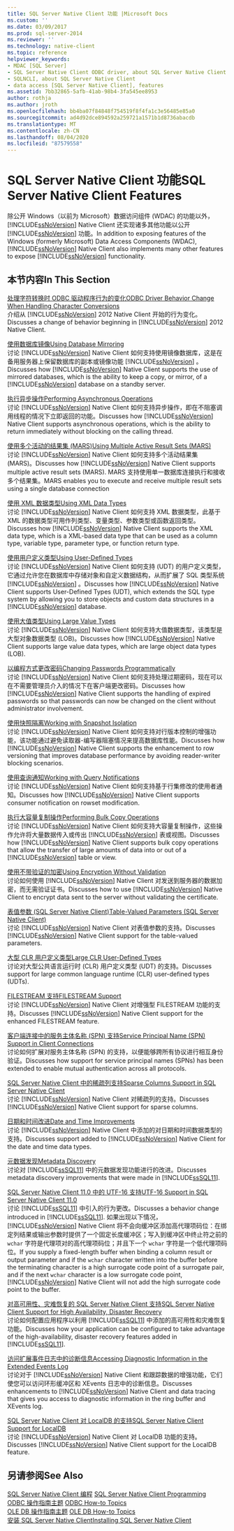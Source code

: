 ```yaml
---
title: SQL Server Native Client 功能 |Microsoft Docs
ms.custom: ''
ms.date: 03/09/2017
ms.prod: sql-server-2014
ms.reviewer: ''
ms.technology: native-client
ms.topic: reference
helpviewer_keywords:
- MDAC [SQL Server]
- SQL Server Native Client ODBC driver, about SQL Server Native Client ODBC driver
- SQLNCLI, about SQL Server Native Client
- data access [SQL Server Native Client], features
ms.assetid: 7bb32865-5afb-41ab-98b4-3fa545ee8953
author: rothja
ms.author: jroth
ms.openlocfilehash: bb4ba07f84848f754519f8f4fa1c3e56485e85a0
ms.sourcegitcommit: ad4d92dce894592a259721a1571b1d8736abacdb
ms.translationtype: MT
ms.contentlocale: zh-CN
ms.lasthandoff: 08/04/2020
ms.locfileid: "87579558"
---
```

# <a name="sql-server-native-client-features"></a><span data-ttu-id="c1622-102">SQL Server Native Client 功能</span><span class="sxs-lookup"><span data-stu-id="c1622-102">SQL Server Native Client Features</span></span>
  <span data-ttu-id="c1622-103">除公开 Windows（以前为 Microsoft）数据访问组件 (WDAC) 的功能以外，[!INCLUDE[ssNoVersion](../../../includes/ssnoversion-md.md)] Native Client 还实现诸多其他功能以公开 [!INCLUDE[ssNoVersion](../../../includes/ssnoversion-md.md)] 功能。</span><span class="sxs-lookup"><span data-stu-id="c1622-103">In addition to exposing features of the Windows (formerly Microsoft) Data Access Components (WDAC), [!INCLUDE[ssNoVersion](../../../includes/ssnoversion-md.md)] Native Client also implements many other features to expose [!INCLUDE[ssNoVersion](../../../includes/ssnoversion-md.md)] functionality.</span></span>  
  
## <a name="in-this-section"></a><span data-ttu-id="c1622-104">本节内容</span><span class="sxs-lookup"><span data-stu-id="c1622-104">In This Section</span></span>  
 [<span data-ttu-id="c1622-105">处理字符转换时 ODBC 驱动程序行为的变化</span><span class="sxs-lookup"><span data-stu-id="c1622-105">ODBC Driver Behavior Change When Handling Character Conversions</span></span>](odbc-driver-behavior-change-when-handling-character-conversions.md)  
 <span data-ttu-id="c1622-106">介绍从 [!INCLUDE[ssNoVersion](../../../includes/ssnoversion-md.md)] 2012 Native Client 开始的行为变化。</span><span class="sxs-lookup"><span data-stu-id="c1622-106">Discusses a change of behavior beginning in [!INCLUDE[ssNoVersion](../../../includes/ssnoversion-md.md)] 2012 Native Client.</span></span>  
  
 [<span data-ttu-id="c1622-107">使用数据库镜像</span><span class="sxs-lookup"><span data-stu-id="c1622-107">Using Database Mirroring</span></span>](using-database-mirroring.md)  
 <span data-ttu-id="c1622-108">讨论 [!INCLUDE[ssNoVersion](../../../includes/ssnoversion-md.md)] Native Client 如何支持使用镜像数据库，这是在备用服务器上保留数据库的副本或镜像功能 [!INCLUDE[ssNoVersion](../../../includes/ssnoversion-md.md)] 。</span><span class="sxs-lookup"><span data-stu-id="c1622-108">Discusses how [!INCLUDE[ssNoVersion](../../../includes/ssnoversion-md.md)] Native Client supports the use of mirrored databases, which is the ability to keep a copy, or mirror, of a [!INCLUDE[ssNoVersion](../../../includes/ssnoversion-md.md)] database on a standby server.</span></span>  
  
 [<span data-ttu-id="c1622-109">执行异步操作</span><span class="sxs-lookup"><span data-stu-id="c1622-109">Performing Asynchronous Operations</span></span>](performing-asynchronous-operations.md)  
 <span data-ttu-id="c1622-110">讨论 [!INCLUDE[ssNoVersion](../../../includes/ssnoversion-md.md)] Native Client 如何支持异步操作，即在不阻塞调用线程的情况下立即返回的功能。</span><span class="sxs-lookup"><span data-stu-id="c1622-110">Discusses how [!INCLUDE[ssNoVersion](../../../includes/ssnoversion-md.md)] Native Client supports asynchronous operations, which is the ability to return immediately without blocking on the calling thread.</span></span>  
  
 [<span data-ttu-id="c1622-111">使用多个活动的结果集 (MARS)</span><span class="sxs-lookup"><span data-stu-id="c1622-111">Using Multiple Active Result Sets &#40;MARS&#41;</span></span>](using-multiple-active-result-sets-mars.md)  
 <span data-ttu-id="c1622-112">讨论 [!INCLUDE[ssNoVersion](../../../includes/ssnoversion-md.md)] Native Client 如何支持多个活动结果集 (MARS)。</span><span class="sxs-lookup"><span data-stu-id="c1622-112">Discusses how [!INCLUDE[ssNoVersion](../../../includes/ssnoversion-md.md)] Native Client supports multiple active result sets (MARS).</span></span> <span data-ttu-id="c1622-113">MARS 支持使用单一数据库连接执行和接收多个结果集。</span><span class="sxs-lookup"><span data-stu-id="c1622-113">MARS enables you to execute and receive multiple result sets using a single database connection</span></span>  
  
 [<span data-ttu-id="c1622-114">使用 XML 数据类型</span><span class="sxs-lookup"><span data-stu-id="c1622-114">Using XML Data Types</span></span>](using-xml-data-types.md)  
 <span data-ttu-id="c1622-115">讨论 [!INCLUDE[ssNoVersion](../../../includes/ssnoversion-md.md)] Native Client 如何支持 XML 数据类型，此基于 XML 的数据类型可用作列类型、变量类型、参数类型或函数返回类型。</span><span class="sxs-lookup"><span data-stu-id="c1622-115">Discusses how [!INCLUDE[ssNoVersion](../../../includes/ssnoversion-md.md)] Native Client supports the XML data type, which is a XML-based data type that can be used as a column type, variable type, parameter type, or function return type.</span></span>  
  
 [<span data-ttu-id="c1622-116">使用用户定义类型</span><span class="sxs-lookup"><span data-stu-id="c1622-116">Using User-Defined Types</span></span>](using-user-defined-types.md)  
 <span data-ttu-id="c1622-117">讨论 [!INCLUDE[ssNoVersion](../../../includes/ssnoversion-md.md)] Native Client 如何支持 (UDT) 的用户定义类型，它通过允许您在数据库中存储对象和自定义数据结构，从而扩展了 SQL 类型系统 [!INCLUDE[ssNoVersion](../../../includes/ssnoversion-md.md)] 。</span><span class="sxs-lookup"><span data-stu-id="c1622-117">Discusses how [!INCLUDE[ssNoVersion](../../../includes/ssnoversion-md.md)] Native Client supports User-Defined Types (UDT), which extends the SQL type system by allowing you to store objects and custom data structures in a [!INCLUDE[ssNoVersion](../../../includes/ssnoversion-md.md)] database.</span></span>  
  
 [<span data-ttu-id="c1622-118">使用大值类型</span><span class="sxs-lookup"><span data-stu-id="c1622-118">Using Large Value Types</span></span>](using-large-value-types.md)  
 <span data-ttu-id="c1622-119">讨论 [!INCLUDE[ssNoVersion](../../../includes/ssnoversion-md.md)] Native Client 如何支持大值数据类型，该类型是大型对象数据类型 (LOB)。</span><span class="sxs-lookup"><span data-stu-id="c1622-119">Discusses how [!INCLUDE[ssNoVersion](../../../includes/ssnoversion-md.md)] Native Client supports large value data types, which are large object data types (LOB).</span></span>  
  
 [<span data-ttu-id="c1622-120">以编程方式更改密码</span><span class="sxs-lookup"><span data-stu-id="c1622-120">Changing Passwords Programmatically</span></span>](changing-passwords-programmatically.md)  
 <span data-ttu-id="c1622-121">讨论 [!INCLUDE[ssNoVersion](../../../includes/ssnoversion-md.md)] Native Client 如何支持处理过期密码，现在可以在不需要管理员介入的情况下在客户端更改密码。</span><span class="sxs-lookup"><span data-stu-id="c1622-121">Discusses how [!INCLUDE[ssNoVersion](../../../includes/ssnoversion-md.md)] Native Client supports the handling of expired passwords so that passwords can now be changed on the client without administrator involvement.</span></span>  
  
 [<span data-ttu-id="c1622-122">使用快照隔离</span><span class="sxs-lookup"><span data-stu-id="c1622-122">Working with Snapshot Isolation</span></span>](working-with-snapshot-isolation.md)  
 <span data-ttu-id="c1622-123">讨论 [!INCLUDE[ssNoVersion](../../../includes/ssnoversion-md.md)] Native Client 如何支持对行版本控制的增强功能，该功能通过避免读取器-编写器阻塞情况来提高数据库性能。</span><span class="sxs-lookup"><span data-stu-id="c1622-123">Discusses how [!INCLUDE[ssNoVersion](../../../includes/ssnoversion-md.md)] Native Client supports the enhancement to row versioning that improves database performance by avoiding reader-writer blocking scenarios.</span></span>  
  
 [<span data-ttu-id="c1622-124">使用查询通知</span><span class="sxs-lookup"><span data-stu-id="c1622-124">Working with Query Notifications</span></span>](working-with-query-notifications.md)  
 <span data-ttu-id="c1622-125">讨论 [!INCLUDE[ssNoVersion](../../../includes/ssnoversion-md.md)] Native Client 如何支持基于行集修改的使用者通知。</span><span class="sxs-lookup"><span data-stu-id="c1622-125">Discusses how [!INCLUDE[ssNoVersion](../../../includes/ssnoversion-md.md)] Native Client supports consumer notification on rowset modification.</span></span>  
  
 [<span data-ttu-id="c1622-126">执行大容量复制操作</span><span class="sxs-lookup"><span data-stu-id="c1622-126">Performing Bulk Copy Operations</span></span>](performing-bulk-copy-operations.md)  
 <span data-ttu-id="c1622-127">讨论 [!INCLUDE[ssNoVersion](../../../includes/ssnoversion-md.md)] Native Client 如何支持大容量复制操作，这些操作允许将大量数据传入或传出 [!INCLUDE[ssNoVersion](../../../includes/ssnoversion-md.md)] 表或视图。</span><span class="sxs-lookup"><span data-stu-id="c1622-127">Discusses how [!INCLUDE[ssNoVersion](../../../includes/ssnoversion-md.md)] Native Client supports bulk copy operations that allow the transfer of large amounts of data into or out of a [!INCLUDE[ssNoVersion](../../../includes/ssnoversion-md.md)] table or view.</span></span>  
  
 [<span data-ttu-id="c1622-128">使用不带验证的加密</span><span class="sxs-lookup"><span data-stu-id="c1622-128">Using Encryption Without Validation</span></span>](using-encryption-without-validation.md)  
 <span data-ttu-id="c1622-129">讨论如何使用 [!INCLUDE[ssNoVersion](../../../includes/ssnoversion-md.md)] Native Client 对发送到服务器的数据加密，而无需验证证书。</span><span class="sxs-lookup"><span data-stu-id="c1622-129">Discusses how to use [!INCLUDE[ssNoVersion](../../../includes/ssnoversion-md.md)] Native Client to encrypt data sent to the server without validating the certificate.</span></span>  
  
 [<span data-ttu-id="c1622-130">表值参数 &#40;SQL Server Native Client&#41;</span><span class="sxs-lookup"><span data-stu-id="c1622-130">Table-Valued Parameters &#40;SQL Server Native Client&#41;</span></span>](table-valued-parameters-sql-server-native-client.md)  
 <span data-ttu-id="c1622-131">讨论 [!INCLUDE[ssNoVersion](../../../includes/ssnoversion-md.md)] Native Client 对表值参数的支持。</span><span class="sxs-lookup"><span data-stu-id="c1622-131">Discusses [!INCLUDE[ssNoVersion](../../../includes/ssnoversion-md.md)] Native Client support for the table-valued parameters.</span></span>  
  
 [<span data-ttu-id="c1622-132">大型 CLR 用户定义类型</span><span class="sxs-lookup"><span data-stu-id="c1622-132">Large CLR User-Defined Types</span></span>](../../clr-integration-database-objects-user-defined-types/clr-user-defined-types.md)  
 <span data-ttu-id="c1622-133">讨论对大型公共语言运行时 (CLR) 用户定义类型 (UDT) 的支持。</span><span class="sxs-lookup"><span data-stu-id="c1622-133">Discusses support for large common language runtime (CLR) user-defined types (UDTs).</span></span>  
  
 [<span data-ttu-id="c1622-134">FILESTREAM 支持</span><span class="sxs-lookup"><span data-stu-id="c1622-134">FILESTREAM Support</span></span>](filestream-support.md)  
 <span data-ttu-id="c1622-135">讨论 [!INCLUDE[ssNoVersion](../../../includes/ssnoversion-md.md)] Native Client 对增强型 FILESTREAM 功能的支持。</span><span class="sxs-lookup"><span data-stu-id="c1622-135">Discusses [!INCLUDE[ssNoVersion](../../../includes/ssnoversion-md.md)] Native Client support for the enhanced FILESTREAM feature.</span></span>  
  
 [<span data-ttu-id="c1622-136">客户端连接中的服务主体名称 (SPN) 支持</span><span class="sxs-lookup"><span data-stu-id="c1622-136">Service Principal Name &#40;SPN&#41; Support in Client Connections</span></span>](service-principal-name-spn-support-in-client-connections.md)  
 <span data-ttu-id="c1622-137">讨论如何扩展对服务主体名称 (SPN) 的支持，以便能够跨所有协议进行相互身份验证。</span><span class="sxs-lookup"><span data-stu-id="c1622-137">Discusses how support for service principal names (SPNs) has been extended to enable mutual authentication across all protocols.</span></span>  
  
 [<span data-ttu-id="c1622-138">SQL Server Native Client 中的稀疏列支持</span><span class="sxs-lookup"><span data-stu-id="c1622-138">Sparse Columns Support in SQL Server Native Client</span></span>](sparse-columns-support-in-sql-server-native-client.md)  
 <span data-ttu-id="c1622-139">讨论 [!INCLUDE[ssNoVersion](../../../includes/ssnoversion-md.md)] Native Client 对稀疏列的支持。</span><span class="sxs-lookup"><span data-stu-id="c1622-139">Discusses [!INCLUDE[ssNoVersion](../../../includes/ssnoversion-md.md)] Native Client support for sparse columns.</span></span>  
  
 [<span data-ttu-id="c1622-140">日期和时间改进</span><span class="sxs-lookup"><span data-stu-id="c1622-140">Date and Time Improvements</span></span>](date-and-time-improvements.md)  
 <span data-ttu-id="c1622-141">讨论 [!INCLUDE[ssNoVersion](../../../includes/ssnoversion-md.md)] Native Client 中添加的对日期和时间数据类型的支持。</span><span class="sxs-lookup"><span data-stu-id="c1622-141">Discusses support added to [!INCLUDE[ssNoVersion](../../../includes/ssnoversion-md.md)] Native Client for the date and time data types.</span></span>  
  
 [<span data-ttu-id="c1622-142">元数据发现</span><span class="sxs-lookup"><span data-stu-id="c1622-142">Metadata Discovery</span></span>](metadata-discovery.md)  
 <span data-ttu-id="c1622-143">讨论对 [!INCLUDE[ssSQL11](../../../includes/sssql11-md.md)] 中的元数据发现功能进行的改进。</span><span class="sxs-lookup"><span data-stu-id="c1622-143">Discusses metadata discovery improvements that were made in [!INCLUDE[ssSQL11](../../../includes/sssql11-md.md)].</span></span>  
  
 [<span data-ttu-id="c1622-144">SQL Server Native Client 11.0 中的 UTF-16 支持</span><span class="sxs-lookup"><span data-stu-id="c1622-144">UTF-16 Support in SQL Server Native Client 11.0</span></span>](utf-16-support-in-sql-server-native-client-11-0.md)  
 <span data-ttu-id="c1622-145">讨论 [!INCLUDE[ssSQL11](../../../includes/sssql11-md.md)] 中引入的行为更改。</span><span class="sxs-lookup"><span data-stu-id="c1622-145">Discusses a behavior change introduced in [!INCLUDE[ssSQL11](../../../includes/sssql11-md.md)].</span></span> <span data-ttu-id="c1622-146">如果出现以下情况，[!INCLUDE[ssNoVersion](../../../includes/ssnoversion-md.md)] Native Client 将不会向缓冲区添加高代理项码位：在绑定列结果或输出参数时提供了一个固定长度缓冲区；写入到缓冲区中终止符之前的 `wchar` 字符是代理项对的高代理项码位；并且下一个 `wchar` 字符是一个低代理项码位。</span><span class="sxs-lookup"><span data-stu-id="c1622-146">If you supply a fixed-length buffer when binding a column result or output parameter and if the `wchar` character written into the buffer before the terminating character is a high surrogate code point of a surrogate pair, and if the next `wchar` character is a low surrogate code point, [!INCLUDE[ssNoVersion](../../../includes/ssnoversion-md.md)] Native Client will not add the high surrogate code point to the buffer.</span></span>  
  
 [<span data-ttu-id="c1622-147">对高可用性、灾难恢复的 SQL Server Native Client 支持</span><span class="sxs-lookup"><span data-stu-id="c1622-147">SQL Server Native Client Support for High Availability, Disaster Recovery</span></span>](sql-server-native-client-support-for-high-availability-disaster-recovery.md)  
 <span data-ttu-id="c1622-148">讨论如何配置应用程序以利用 [!INCLUDE[ssSQL11](../../../includes/sssql11-md.md)] 中添加的高可用性和灾难恢复功能。</span><span class="sxs-lookup"><span data-stu-id="c1622-148">Discusses how your application can be configured to take advantage of the high-availability, disaster recovery features added in [!INCLUDE[ssSQL11](../../../includes/sssql11-md.md)].</span></span>  
  
 [<span data-ttu-id="c1622-149">访问扩展事件日志中的诊断信息</span><span class="sxs-lookup"><span data-stu-id="c1622-149">Accessing Diagnostic Information in the Extended Events Log</span></span>](accessing-diagnostic-information-in-the-extended-events-log.md)  
 <span data-ttu-id="c1622-150">讨论对于 [!INCLUDE[ssNoVersion](../../../includes/ssnoversion-md.md)] Native Client 和跟踪数据的增强功能，它们使您可以访问环形缓冲区和 XEvents 日志中的诊断信息。</span><span class="sxs-lookup"><span data-stu-id="c1622-150">Discusses enhancements to [!INCLUDE[ssNoVersion](../../../includes/ssnoversion-md.md)] Native Client and data tracing that gives you access to diagnostic information in the ring buffer and XEvents log.</span></span>  
  
 [<span data-ttu-id="c1622-151">SQL Server Native Client 对 LocalDB 的支持</span><span class="sxs-lookup"><span data-stu-id="c1622-151">SQL Server Native Client Support for LocalDB</span></span>](sql-server-native-client-support-for-localdb.md)  
 <span data-ttu-id="c1622-152">讨论 [!INCLUDE[ssNoVersion](../../../includes/ssnoversion-md.md)] Native Client 对 LocalDB 功能的支持。</span><span class="sxs-lookup"><span data-stu-id="c1622-152">Discusses [!INCLUDE[ssNoVersion](../../../includes/ssnoversion-md.md)] Native Client support for the LocalDB feature.</span></span>  
  
## <a name="see-also"></a><span data-ttu-id="c1622-153">另请参阅</span><span class="sxs-lookup"><span data-stu-id="c1622-153">See Also</span></span>  
 <span data-ttu-id="c1622-154">[SQL Server Native Client 编程](../sql-server-native-client-programming.md) </span><span class="sxs-lookup"><span data-stu-id="c1622-154">[SQL Server Native Client Programming](../sql-server-native-client-programming.md) </span></span>  
 <span data-ttu-id="c1622-155">[ODBC 操作指南主题](../../native-client-odbc-how-to/odbc-how-to-topics.md) </span><span class="sxs-lookup"><span data-stu-id="c1622-155">[ODBC How-to Topics](../../native-client-odbc-how-to/odbc-how-to-topics.md) </span></span>  
 <span data-ttu-id="c1622-156">[OLE DB 操作指南主题](../../native-client-ole-db-how-to/ole-db-how-to-topics.md) </span><span class="sxs-lookup"><span data-stu-id="c1622-156">[OLE DB How-to Topics](../../native-client-ole-db-how-to/ole-db-how-to-topics.md) </span></span>  
 [<span data-ttu-id="c1622-157">安装 SQL Server Native Client</span><span class="sxs-lookup"><span data-stu-id="c1622-157">Installing SQL Server Native Client</span></span>](../applications/installing-sql-server-native-client.md)  
  
  
